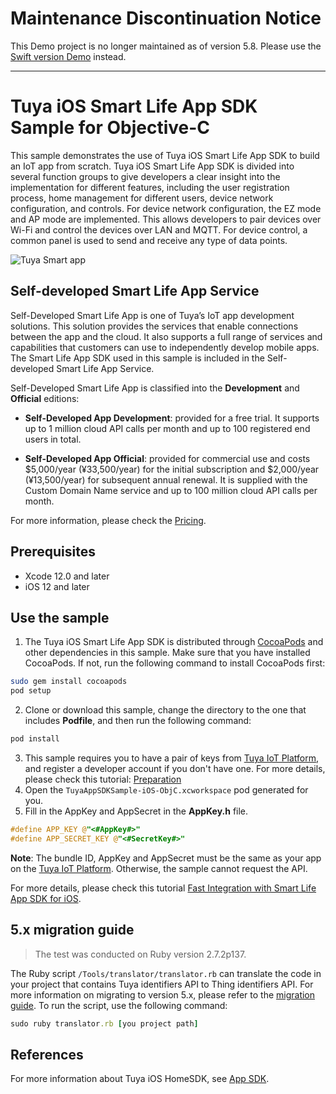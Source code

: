 # Maintenance Discontinuation Notice

This Demo project is no longer maintained as of version 5.8. Please use the [Swift version Demo]((https://github.com/tuya/tuya-home-ios-sdk-sample-swift)
) instead.


---

# Tuya iOS Smart Life App SDK Sample for Objective-C

This sample demonstrates the use of Tuya iOS Smart Life App SDK to build an IoT app from scratch. Tuya iOS Smart Life App SDK is divided into several function groups to give developers a clear insight into the implementation for different features, including the user registration process, home management for different users, device network configuration, and controls. For device network configuration, the EZ mode and AP mode are implemented. This allows developers to pair devices over Wi-Fi and control the devices over LAN and MQTT. For device control, a common panel is used to send and receive any type of data points.

![Tuya Smart app](https://github.com/tuya/tuya-home-ios-sdk-sample-objc/raw/main/screenshot.png)

## Self-developed Smart Life App Service
Self-Developed Smart Life App is one of Tuya’s IoT app development solutions. This solution provides the services that enable connections between the app and the cloud. It also supports a full range of services and capabilities that customers can use to independently develop mobile apps. The Smart Life App SDK used in this sample is included in the Self-developed Smart Life App Service.

Self-Developed Smart Life App is classified into the **Development** and **Official** editions:

- **Self-Developed App Development**: provided for a free trial. It supports up to 1 million cloud API calls per month and up to 100 registered end users in total.

- **Self-Developed App Official**: provided for commercial use and costs $5,000/year (¥33,500/year) for the initial subscription and $2,000/year (¥13,500/year) for subsequent annual renewal. It is supplied with the Custom Domain Name service and up to 100 million cloud API calls per month.

For more information, please check the [Pricing](https://developer.tuya.com/en/docs/app-development/app-sdk-price?id=Kbu0tcr2cbx3o).

## Prerequisites

- Xcode 12.0 and later
- iOS 12 and later

## Use the sample

1. The Tuya iOS Smart Life App SDK is distributed through [CocoaPods](http://cocoapods.org/) and other dependencies in this sample. Make sure that you have installed CocoaPods. If not, run the following command to install CocoaPods first:

```bash
sudo gem install cocoapods
pod setup
```

2. Clone or download this sample, change the directory to the one that includes **Podfile**, and then run the following command:

```bash
pod install
```

3. This sample requires you to have a pair of keys from [Tuya IoT Platform](https://developer.tuya.com/), and register a developer account if you don't have one. For more details, please check this tutorial: [Preparation](https://developer.tuya.com/en/docs/app-development/preparation?id=Ka69nt983bhh5)
4. Open the `TuyaAppSDKSample-iOS-ObjC.xcworkspace` pod generated for you.
5. Fill in the AppKey and AppSecret in the **AppKey.h** file.

```objective-c
#define APP_KEY @"<#AppKey#>"
#define APP_SECRET_KEY @"<#SecretKey#>"
```
**Note**: The bundle ID, AppKey and AppSecret must be the same as your app on the [Tuya IoT Platform](https://iot.tuya.com). Otherwise, the sample cannot request the API.

For more details, please check this tutorial [Fast Integration with Smart Life App SDK for iOS](https://developer.tuya.com/en/docs/app-development/integrate-sdk?id=Ka5d52ewngdoi).

## 5.x migration guide

> The test was conducted on Ruby version 2.7.2p137.

The Ruby script `/Tools/translator/translator.rb` can translate the code in your project that contains Tuya identifiers API to Thing identifiers API. For more information on migrating to version 5.x, please refer to the [migration guide](https://developer.tuya.com/en/docs/app-development/migration_guide?id=Kci3zqm3wlcut). To run the script, use the following command:

```ruby
sudo ruby translator.rb [you project path]
```

## References
For more information about Tuya iOS HomeSDK, see [App SDK](https://developer.tuya.com/en/docs/app-development).
